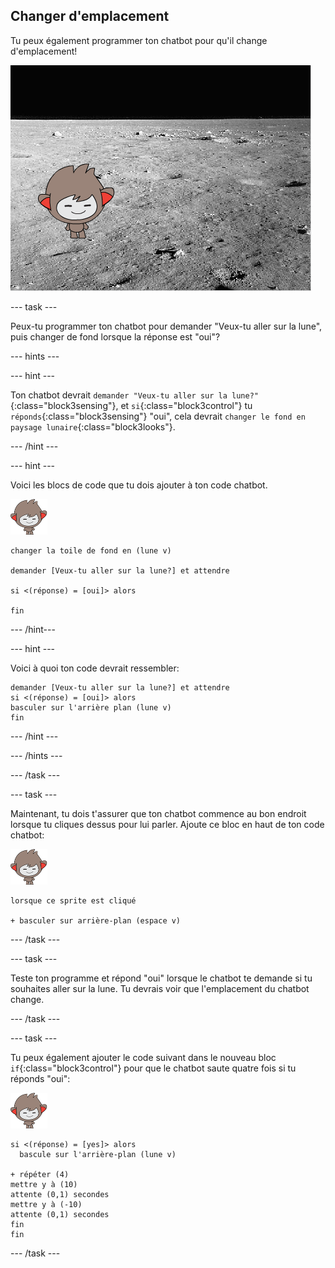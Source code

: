## Changer d'emplacement

Tu peux également programmer ton chatbot pour qu'il change d'emplacement!

![Test d'un arrière-plan changeant](images/chatbot-backdrop-moon.png)

--- task ---

Peux-tu programmer ton chatbot pour demander "Veux-tu aller sur la lune", puis changer de fond lorsque la réponse est "oui"?

--- hints ---


--- hint ---

Ton chatbot devrait `demander "Veux-tu aller sur la lune?"`{:class="block3sensing"}, et `si`{:class="block3control"} tu `réponds`{:class="block3sensing"} "oui", cela devrait `changer le fond en paysage lunaire`{:class="block3looks"}.

--- /hint ---

--- hint ---

Voici les blocs de code que tu dois ajouter à ton code chatbot.

![nano sprite](images/nano-sprite.png)

```blocks3
changer la toile de fond en (lune v)

demander [Veux-tu aller sur la lune?] et attendre

si <(réponse) = [oui]> alors

fin
```

--- /hint---

--- hint ---

Voici à quoi ton code devrait ressembler:

```blocks3
demander [Veux-tu aller sur la lune?] et attendre
si <(réponse) = [oui]> alors 
basculer sur l'arrière plan (lune v)
fin
```

--- /hint ---

--- /hints ---

--- /task ---

--- task ---

Maintenant, tu dois t'assurer que ton chatbot commence au bon endroit lorsque tu cliques dessus pour lui parler. Ajoute ce bloc en haut de ton code chatbot:

![nano sprite](images/nano-sprite.png)

```blocks3
lorsque ce sprite est cliqué

+ basculer sur arrière-plan (espace v)
```

--- /task ---

--- task ---

Teste ton programme et répond "oui" lorsque le chatbot te demande si tu souhaites aller sur la lune. Tu devrais voir que l'emplacement du chatbot change.

--- /task ---

--- task ---

Tu peux également ajouter le code suivant dans le nouveau bloc `if`{:class="block3control"} pour que le chatbot saute quatre fois si tu réponds "oui":

![nano sprite](images/nano-sprite.png)

```blocks3
si <(réponse) = [yes]> alors 
  bascule sur l'arrière-plan (lune v)

+ répéter (4) 
mettre y à (10)
attente (0,1) secondes
mettre y à (-10)
attente (0,1) secondes
fin
fin
```

--- /task ---